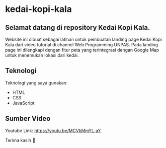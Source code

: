 # kedai-kopi-kala

## Selamat datang di repository Kedai Kopi Kala.

Website ini dibuat sebagai latihan untuk pembuatan landing page Kedai Kopi Kala dari video tutorial di channel Web Programming UNPAS. Pada landing page ini dilengkapi dengan fitur peta yang terintegrasi dengan Google Map untuk menemukan lokasi dari kedai.

## Teknologi

Teknologi yang saya gunakan:

- HTML
- CSS
- JavaScript

## Sumber Video

Youtube Link: https://youtu.be/MCVkMmYL-aY

Terima kasih 🙌
